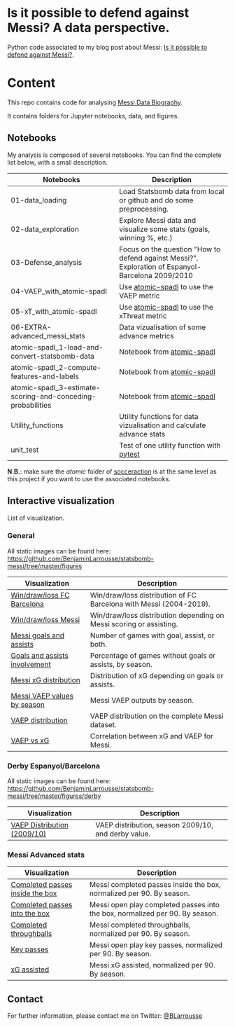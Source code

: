 # Is it possible to defend against Messi? A data perspective.

Python code associated to my blog post about Messi: [Is it possible to defend against Messi?](https://towardsdatascience.com/is-it-possible-to-stop-messi-a-data-perspective-cf4e2d900181).

# Content

This repo contains code for analysing [Messi Data Biography](https://github.com/statsbomb/open-data).

It contains folders for Jupyter notebooks, data, and figures.

## Notebooks

My analysis is composed of several notebooks. You can find the complete list below, with a small description.

| Notebooks | Description |
| ------ | ------ |
| 01-data_loading | Load Statsbomb data from local or github and do some preprocessing. |
| 02-data_exploration | Explore Messi data and visualize some stats (goals, winning %, etc.) |
| 03-Defense_analysis | Focus on the question "How to defend against Messi?". Exploration of Espanyol-Barcelona 2009/2010 |
| 04-VAEP_with_atomic-spadl | Use [atomic-spadl](https://github.com/ML-KULeuven/socceraction/tree/atomic) to use the VAEP metric |
| 05-xT_with_atomic-spadl | Use [atomic-spadl](https://github.com/ML-KULeuven/socceraction/tree/atomic) to use the xThreat metric |
| 06-EXTRA-advanced_messi_stats | Data vizualisation of some advance metrics |
| atomic-spadl_1-load-and-convert-statsbomb-data | Notebook from [atomic-spadl](https://github.com/ML-KULeuven/socceraction/tree/atomic) |
| atomic-spadl_2-compute-features-and-labels | Notebook from [atomic-spadl](https://github.com/ML-KULeuven/socceraction/tree/atomic) |
| atomic-spadl_3-estimate-scoring-and-conceding-probabilities | Notebook from [atomic-spadl](https://github.com/ML-KULeuven/socceraction/tree/atomic) |
| Utility_functions | Utility functions for data vizualisation and calculate advance stats |
| unit_test | Test of one utility function with [pytest](https://docs.pytest.org/en/latest/) |

**N.B.**: make sure the _atomic_ folder of [socceraction](https://github.com/ML-KULeuven/socceraction/tree/atomic) is at the same level as this project if you want to use the associated notebooks.

## Interactive visualization

List of visualization.

### General

All static images can be found here: https://github.com/BenjaminLarrousse/statsbomb-messi/tree/master/figures

| Visualization | Description |
| ------ | ------ |
| [Win/draw/loss FC Barcelona](https://benjaminlarrousse.github.io/statsbomb-messi/figures/win_draw_loss_barcelona.html) | Win/draw/loss distribution of FC Barcelona with Messi (2004-2019). |
| [Win/draw/loss Messi](https://benjaminlarrousse.github.io/statsbomb-messi/figures/win_draw_loss_messi.html) | Win/draw/loss distribution depending on Messi scoring or assisting. |
| [Messi goals and assists](https://benjaminlarrousse.github.io/statsbomb-messi/figures/messi_goals_and_assists.html) | Number of games with goal, assist, or both. |
| [Goals and assists involvement](https://benjaminlarrousse.github.io/statsbomb-messi/figures/messi_percentage_involvement_goals_assists.html) | Percentage of games without goals or assists, by season. |
| [Messi xG distribution](https://benjaminlarrousse.github.io/statsbomb-messi/figures/messi_xg_probability_distribution.html) | Distribution of xG depending on goals or assists. |
| [Messi VAEP values by season](https://benjaminlarrousse.github.io/statsbomb-messi/figures/vaep_by_season_messi_.html) | Messi VAEP outputs by season. |
| [VAEP distribution](https://benjaminlarrousse.github.io/statsbomb-messi/figures/vaep_distribution.html) | VAEP distribution on the complete Messi dataset.|
| [VAEP vs xG](https://benjaminlarrousse.github.io/statsbomb-messi/figures/vaep_vs_xg_messi.html) | Correlation between xG and VAEP for Messi. |

### Derby Espanyol/Barcelona

All static images can be found here: https://github.com/BenjaminLarrousse/statsbomb-messi/tree/master/figures/derby

| Visualization | Description |
| ------ | ------ |
| [VAEP Distribution (2009/10)](https://benjaminlarrousse.github.io/statsbomb-messi/figures/derby/vaep_distribution_messi_0910.html) | VAEP distribution, season 2009/10, and derby value. |

### Messi Advanced stats

| Visualization | Description |
| ------ | ------ |
| [Completed passes inside the box](https://benjaminlarrousse.github.io/statsbomb-messi/figures/advanced-stats/completed_passes_inside_box.html) | Messi completed passes inside the box, normalized per 90. By season. |
| [Completed passes into the box](https://benjaminlarrousse.github.io/statsbomb-messi/figures/advanced-stats/completed_passes_into_box.html) | Messi open play completed passes into the box, normalized per 90. By season. |
| [Completed throughballs](https://benjaminlarrousse.github.io/statsbomb-messi/figures/advanced-stats/completed_throughballs.html) | Messi completed throughballs, normalized per 90. By season. |
| [Key passes](https://benjaminlarrousse.github.io/statsbomb-messi/figures/advanced-stats/key_passes.html) | Messi open play key passes, normalized per 90. By season. |
| [xG assisted](https://benjaminlarrousse.github.io/statsbomb-messi/figures/advanced-stats/xG_assisted.html) | Messi xG assisted, normalized per 90. By season. |


## Contact

For further information, please contact me on Twitter: [@BLarrousse](https://twitter.com/BLarrousse)
